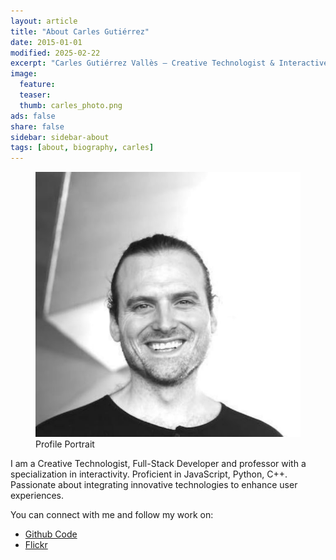 ```yaml
---
layout: article
title: "About Carles Gutiérrez"
date: 2015-01-01
modified: 2025-02-22
excerpt: "Carles Gutiérrez Vallès – Creative Technologist & Interactive Experiences Designer"
image:
  feature:
  teaser:
  thumb: carles_photo.png
ads: false
share: false
sidebar: sidebar-about
tags: [about, biography, carles]
---
```


<figure class="half">
  <img src="/images/photoProfile.jpg">
  <figcaption>Profile Portrait</figcaption>
</figure>

I am a Creative Technologist, Full-Stack Developer and professor with a specialization in interactivity. Proficient in JavaScript, Python, C++. Passionate about integrating innovative technologies to enhance user experiences.


You can connect with me and follow my work on:

- [Github Code](https://github.com/carlesgutierrez)
- [Flickr](https://flic.kr/s/aHBqjBYcrH)

